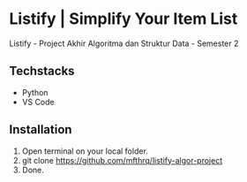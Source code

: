 # Listify | Simplify Your Item List
Listify - Project Akhir Algoritma dan Struktur Data - Semester 2 

## Techstacks
- Python
- VS Code

## Installation
1. Open terminal on your local folder.
2. git clone https://github.com/mfthrq/listify-algor-project
3. Done.

